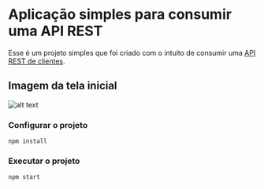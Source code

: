 # Aplicação simples para consumir uma API REST

Esse é um projeto simples que foi criado com o intuito de consumir uma [API REST de clientes](https://github.com/iramarferreira/api-cliente).

## Imagem da tela inicial

![alt text](https://github.com/iramarferreira/frontend-api-cliente/blob/main/tela_inicial.png?raw=true)

### Configurar o projeto
    
    npm install

### Executar o projeto

    npm start
    